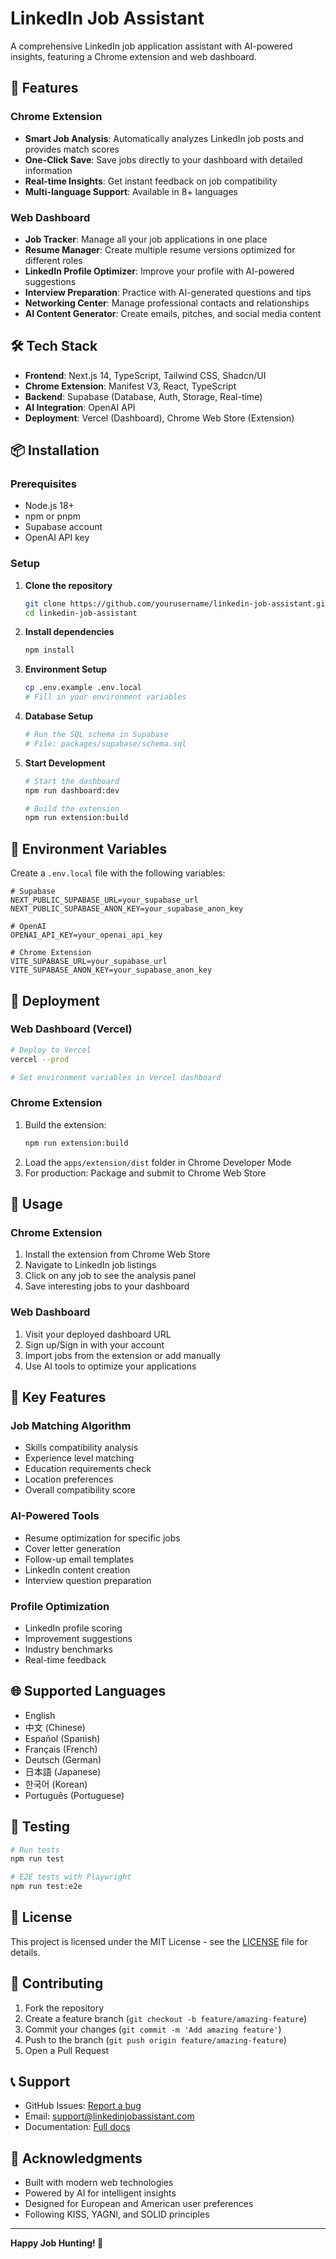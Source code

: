# LinkedIn Job Assistant

A comprehensive LinkedIn job application assistant with AI-powered insights, featuring a Chrome extension and web dashboard.

## 🚀 Features

### Chrome Extension
- **Smart Job Analysis**: Automatically analyzes LinkedIn job posts and provides match scores
- **One-Click Save**: Save jobs directly to your dashboard with detailed information
- **Real-time Insights**: Get instant feedback on job compatibility
- **Multi-language Support**: Available in 8+ languages

### Web Dashboard
- **Job Tracker**: Manage all your job applications in one place
- **Resume Manager**: Create multiple resume versions optimized for different roles
- **LinkedIn Profile Optimizer**: Improve your profile with AI-powered suggestions
- **Interview Preparation**: Practice with AI-generated questions and tips
- **Networking Center**: Manage professional contacts and relationships
- **AI Content Generator**: Create emails, pitches, and social media content

## 🛠️ Tech Stack

- **Frontend**: Next.js 14, TypeScript, Tailwind CSS, Shadcn/UI
- **Chrome Extension**: Manifest V3, React, TypeScript
- **Backend**: Supabase (Database, Auth, Storage, Real-time)
- **AI Integration**: OpenAI API
- **Deployment**: Vercel (Dashboard), Chrome Web Store (Extension)

## 📦 Installation

### Prerequisites
- Node.js 18+ 
- npm or pnpm
- Supabase account
- OpenAI API key

### Setup

1. **Clone the repository**
   ```bash
   git clone https://github.com/yourusername/linkedin-job-assistant.git
   cd linkedin-job-assistant
   ```

2. **Install dependencies**
   ```bash
   npm install
   ```

3. **Environment Setup**
   ```bash
   cp .env.example .env.local
   # Fill in your environment variables
   ```

4. **Database Setup**
   ```bash
   # Run the SQL schema in Supabase
   # File: packages/supabase/schema.sql
   ```

5. **Start Development**
   ```bash
   # Start the dashboard
   npm run dashboard:dev
   
   # Build the extension
   npm run extension:build
   ```

## 🔧 Environment Variables

Create a `.env.local` file with the following variables:

```env
# Supabase
NEXT_PUBLIC_SUPABASE_URL=your_supabase_url
NEXT_PUBLIC_SUPABASE_ANON_KEY=your_supabase_anon_key

# OpenAI
OPENAI_API_KEY=your_openai_api_key

# Chrome Extension
VITE_SUPABASE_URL=your_supabase_url
VITE_SUPABASE_ANON_KEY=your_supabase_anon_key
```

## 🚀 Deployment

### Web Dashboard (Vercel)
```bash
# Deploy to Vercel
vercel --prod

# Set environment variables in Vercel dashboard
```

### Chrome Extension
1. Build the extension:
   ```bash
   npm run extension:build
   ```
2. Load the `apps/extension/dist` folder in Chrome Developer Mode
3. For production: Package and submit to Chrome Web Store

## 📱 Usage

### Chrome Extension
1. Install the extension from Chrome Web Store
2. Navigate to LinkedIn job listings
3. Click on any job to see the analysis panel
4. Save interesting jobs to your dashboard

### Web Dashboard
1. Visit your deployed dashboard URL
2. Sign up/Sign in with your account
3. Import jobs from the extension or add manually
4. Use AI tools to optimize your applications

## 🎯 Key Features

### Job Matching Algorithm
- Skills compatibility analysis
- Experience level matching  
- Education requirements check
- Location preferences
- Overall compatibility score

### AI-Powered Tools
- Resume optimization for specific jobs
- Cover letter generation
- Follow-up email templates
- LinkedIn content creation
- Interview question preparation

### Profile Optimization
- LinkedIn profile scoring
- Improvement suggestions
- Industry benchmarks
- Real-time feedback

## 🌐 Supported Languages

- English
- 中文 (Chinese)
- Español (Spanish)  
- Français (French)
- Deutsch (German)
- 日本語 (Japanese)
- 한국어 (Korean)
- Português (Portuguese)

## 🧪 Testing

```bash
# Run tests
npm run test

# E2E tests with Playwright
npm run test:e2e
```

## 📄 License

This project is licensed under the MIT License - see the [LICENSE](LICENSE) file for details.

## 🤝 Contributing

1. Fork the repository
2. Create a feature branch (`git checkout -b feature/amazing-feature`)
3. Commit your changes (`git commit -m 'Add amazing feature'`)
4. Push to the branch (`git push origin feature/amazing-feature`)
5. Open a Pull Request

## 📞 Support

- GitHub Issues: [Report a bug](https://github.com/yourusername/linkedin-job-assistant/issues)
- Email: support@linkedinjobassistant.com
- Documentation: [Full docs](https://docs.linkedinjobassistant.com)

## 🎉 Acknowledgments

- Built with modern web technologies
- Powered by AI for intelligent insights
- Designed for European and American user preferences
- Following KISS, YAGNI, and SOLID principles

---

**Happy Job Hunting! 🎯**